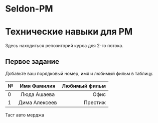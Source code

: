 # Seldon-PM

# Технические навыки для PM
Здесь находиться репозиторий курса для 2-го потока. 

## Первое задание

Добавьте ваш порядковый номер, имя и любимый фильм в таблицу.

| № | Имя Фамилия     | Любимый фильм                          |
| - |:---------------:| --------------------------------------:|
| 0 | Люда Ашаева     | Офис                                   |
| 1 | Дима Алексеев   | Престиж                                |

Таст авто мерджа

